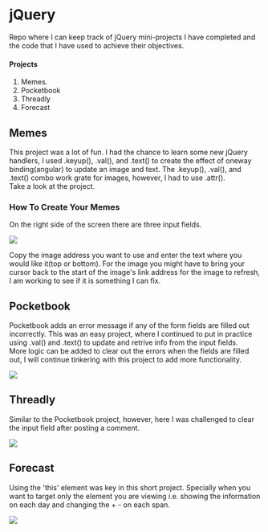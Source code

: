 # jQuery
Repo where I can keep track of jQuery mini-projects I have completed and the code that I have used to achieve their objectives.

#### Projects
1. Memes.
2. Pocketbook
3. Threadly
4. Forecast

## Memes

This project was a lot of fun.  I had the chance to learn some new jQuery handlers, I used .keyup(), .val(), and .text() to create the effect of oneway binding(angular) to update an image and text.  The .keyup(), .val(), and .text() combo work grate for images, however, I had to use .attr(). </br>
Take a look at the project.
### How To Create Your Memes

On the right side of the screen there are three input fields.</br>

<img src="http://i.imgur.com/YqTzjgK.png"/>  </br>

Copy the image address you want to use and enter the text where you would like it(top or bottom).  For the image you might have to bring your cursor back to the start of the image's link address for the image to refresh, I am working to see if it is something I can fix.

## Pocketbook

Pocketbook adds an error message if any of the form fields are filled out incorrectly.  This was an easy project, where I continued to put in practice using .val() and .text() to update and retrive info from the input fields. </br>
More logic can be added to clear out the errors when the fields are filled out, I will continue tinkering with this project to add more functionality.

<img src="http://i.imgur.com/yGaxsuR.gif"/>

</br>

## Threadly
Similar to the Pocketbook project, however, here I was challenged to clear the input field after posting a comment.

<img src="http://i.imgur.com/PfNCVas.png"/>  </br>

## Forecast
Using the 'this' element was key in this short project.  Specially when you want to target only the element you are viewing i.e. showing the information on each day and changing the + - on each span.

<img src="http://i.imgur.com/myvUEKs.gif"/>
